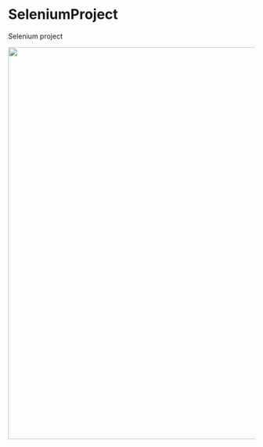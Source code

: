 # SeleniumProject
Selenium project 
<div>
  <img src="https://github.com/user-attachments/assets/bf4dde91-cebd-4964-bcf8-598a0635b903" width="800">
</div>
